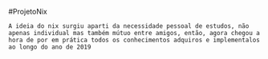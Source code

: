 #ProjetoNix

	A ideia do nix surgiu aparti da necessidade pessoal de estudos, não apenas individual mas também mútuo entre amigos, então, agora chegou a hora de por em prática todos os conhecimentos adquiros e implementalos ao longo do ano de 2019
